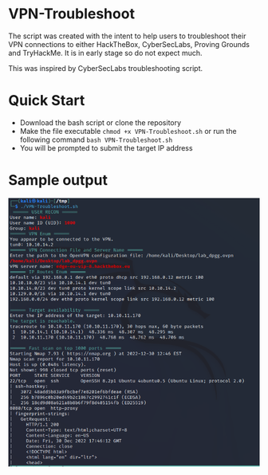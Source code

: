 # VPN-Troubleshoot


The script was created with the intent to help users to troubleshoot their VPN connections to either HackTheBox, CyberSecLabs, Proving Grounds and TryHackMe. It is in early stage so do not expect much.

This was inspired by CyberSecLabs troubleshooting script.

# Quick Start


- Download the bash script or clone the repository
- Make the file executable ``chmod +x VPN-Troubleshoot.sh`` or run the following command ``bash VPN-Troubleshoot.sh``
- You will be prompted to submit the target IP address

# Sample output
<img src="sample.png">
